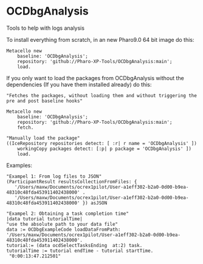 # OCDbgAnalysis
Tools to help with logs analysis

To install everything from scratch, in an new Pharo9.0 64 bit image do this:

```Smalltalk
Metacello new
    baseline: 'OCDbgAnalysis';
    repository: 'github://Pharo-XP-Tools/OCDbgAnalysis:main';
    load.
```
    
If you only want to load the packages from OCDbgAnalysis without the dependencies (If you have them installed already) do this:

```Smalltalk
"Fetches the packages, without loading them and without triggering the pre and post baseline hooks"

Metacello new
    baseline: 'OCDbgAnalysis';
    repository: 'github://Pharo-XP-Tools/OCDbgAnalysis:main';
    fetch.
    
"Manually load the package"
((IceRepository repositories detect: [ :r| r name = 'OCDbgAnalysis' ]) 
    workingCopy packages detect: [:p| p package = 'OCDbgAnalysis' ])
    load.
```

Examples:
```Smalltalk
"Exampel 1: From log files to JSON"
(ParticipantResult resultsCollectionFromFiles: { 
   '/Users/maxw/Documents/ocrex1pilot/User-a1eff302-b2a0-0d00-b9ea-48310c48fda453911402438000' . 
   '/Users/maxw/Documents/ocrex1pilot/User-a1eff302-b2a0-0d00-b9ea-48310c48fda453911402438000' }) asJSON
```

```Smalltalk
"Exampel 2: Obtaining a task completion time"
|data tutorial tutorialTime|
"use the absolute path to your data file"
data := OCDbgExampleCode loadDataFromPath: '/Users/maxw/Documents/ocrex1pilot/User-a1eff302-b2a0-0d00-b9ea-48310c48fda453911402438000'.
tutorial:= (data ocdSelectTasksEnding  at:2) task.
tutorialTime := tutorial endTime - tutorial startTime.
 "0:00:13:47.212501"
```
